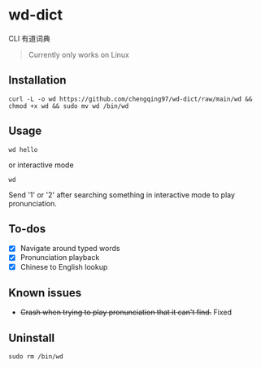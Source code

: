 # wd-dict

CLI 有道词典

> Currently only works on Linux

## Installation

```
curl -L -o wd https://github.com/chengqing97/wd-dict/raw/main/wd && chmod +x wd && sudo mv wd /bin/wd
```

## Usage

```
wd hello
```

or interactive mode

```
wd
```
Send '1' or '2' after searching something in interactive mode to play pronunciation.

## To-dos

- [x] Navigate around typed words
- [x] Pronunciation playback
- [x] Chinese to English lookup

## Known issues
- <s>Crash when trying to play pronunciation that it can't find.</s> Fixed


## Uninstall

```
sudo rm /bin/wd
```
